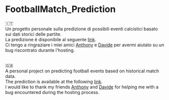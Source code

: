 # FootballMatch_Prediction
🇮🇹 <br>
Un progetto personale sulla predizione di possibili eventi calcistici basato sui dati storici delle partite.<br>
La predizione è disponibile al seguente [link](https://marcocartu.pythonanywhere.com/).<br>
Ci tengo a ringraziare i miei amici [Anthony](https://github.com/tonyfant) e [Davide](https://github.com/DavidePicc) per avermi aiutato su un bug riscontrato durante l'hosting.<br><br>

🇬🇧<br>
A personal project on predicting football events based on historical match data.<br>
The prediction is available at the following [link](https://marcocartu.pythonanywhere.com/).<br>
I would like to thank my friends [Anthony](https://github.com/tonyfant) and [Davide](https://github.com/DavidePicc) for helping me with a bug encountered during the hosting process.
